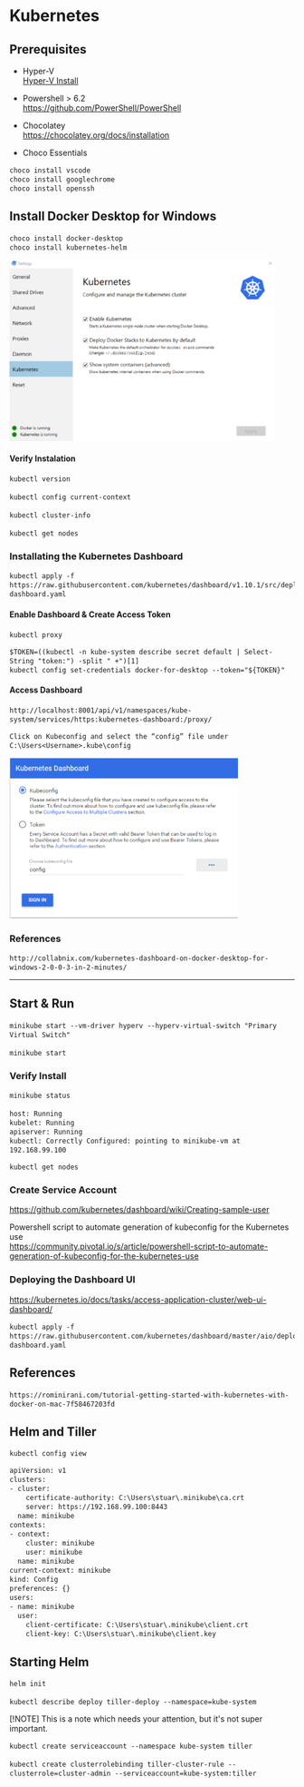 # Kubernetes

## Prerequisites

- Hyper-V     
[Hyper-V Install](hyper-v.md)
- Powershell  > 6.2   
https://github.com/PowerShell/PowerShell

- Chocolatey   
https://chocolatey.org/docs/installation

- Choco Essentials
```
choco install vscode
choco install googlechrome
choco install openssh
```

## Install Docker Desktop for Windows

```
choco install docker-desktop
choco install kubernetes-helm
```

![](images/docker-desktop.png)


#### Verify Instalation 

```
kubectl version

kubectl config current-context

kubectl cluster-info

kubectl get nodes
```

### Installating the Kubernetes Dashboard

```
kubectl apply -f https://raw.githubusercontent.com/kubernetes/dashboard/v1.10.1/src/deploy/recommended/kubernetes-dashboard.yaml
```

#### Enable Dashboard & Create Access Token

```
kubectl proxy
```

```
$TOKEN=((kubectl -n kube-system describe secret default | Select-String "token:") -split " +")[1]
kubectl config set-credentials docker-for-desktop --token="${TOKEN}"
```

#### Access Dashboard

```
http://localhost:8001/api/v1/namespaces/kube-system/services/https:kubernetes-dashboard:/proxy/ 
```

```
Click on Kubeconfig and select the “config” file under C:\Users<Username>.kube\config
```

![](images/kube-dashboard.png)






### References 

```
http://collabnix.com/kubernetes-dashboard-on-docker-desktop-for-windows-2-0-0-3-in-2-minutes/
```

*************************************************************************************








## Start & Run 




```
minikube start --vm-driver hyperv --hyperv-virtual-switch "Primary Virtual Switch"

minikube start
```


### Verify Install

```
minikube status

host: Running
kubelet: Running
apiserver: Running
kubectl: Correctly Configured: pointing to minikube-vm at 192.168.99.100
```

```
kubectl get nodes
```


### Create Service Account

https://github.com/kubernetes/dashboard/wiki/Creating-sample-user



Powershell script to automate generation of kubeconfig for the Kubernetes use      
https://community.pivotal.io/s/article/powershell-script-to-automate-generation-of-kubeconfig-for-the-kubernetes-use


### Deploying the Dashboard UI

https://kubernetes.io/docs/tasks/access-application-cluster/web-ui-dashboard/

```
kubectl apply -f https://raw.githubusercontent.com/kubernetes/dashboard/master/aio/deploy/recommended/kubernetes-dashboard.yaml
```

## References 

```
https://rominirani.com/tutorial-getting-started-with-kubernetes-with-docker-on-mac-7f58467203fd
```








## Helm and Tiller

```
kubectl config view
```

```
apiVersion: v1
clusters:
- cluster:
    certificate-authority: C:\Users\stuar\.minikube\ca.crt
    server: https://192.168.99.100:8443
  name: minikube
contexts:
- context:
    cluster: minikube
    user: minikube
  name: minikube
current-context: minikube
kind: Config
preferences: {}
users:
- name: minikube
  user:
    client-certificate: C:\Users\stuar\.minikube\client.crt
    client-key: C:\Users\stuar\.minikube\client.key
```

## Starting Helm

```
helm init

kubectl describe deploy tiller-deploy --namespace=kube-system
```

[!NOTE] This is a note which needs your attention, but it's not super important.


















```
kubectl create serviceaccount --namespace kube-system tiller

kubectl create clusterrolebinding tiller-cluster-rule --clusterrole=cluster-admin --serviceaccount=kube-system:tiller
```

